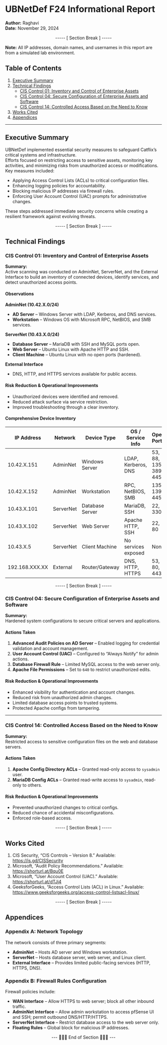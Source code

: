 # UBNetDef F24 Informational Report

**Author:** Raghavi  
**Date:** November 29, 2024  

<div align="center">

----- [ Section Break ] -----

</div>

**Note:** All IP addresses, domain names, and usernames in this report are from a simulated lab environment.  

## Table of Contents
1. [Executive Summary](#executive-summary)
2. [Technical Findings](#technical-findings)
   - [CIS Control 01: Inventory and Control of Enterprise Assets](#cis-control-01-inventory-and-control-of-enterprise-assets)
   - [CIS Control 04: Secure Configuration of Enterprise Assets and Software](#cis-control-04-secure-configuration-of-enterprise-assets-and-software)
   - [CIS Control 14: Controlled Access Based on the Need to Know](#cis-control-14-controlled-access-based-on-the-need-to-know)
3. [Works Cited](#works-cited)
4. [Appendices](#appendices)

---

## Executive Summary
UBNetDef implemented essential security measures to safeguard Catflix’s critical systems and infrastructure.  
Efforts focused on restricting access to sensitive assets, monitoring key activities, and minimizing risks from unauthorized access or modifications.  
Key measures included:
- Applying Access Control Lists (ACLs) to critical configuration files.
- Enhancing logging policies for accountability.
- Blocking malicious IP addresses via firewall rules.
- Enforcing User Account Control (UAC) prompts for administrative changes.

These steps addressed immediate security concerns while creating a resilient framework against evolving threats.

<div align="center">

----- [ Section Break ] -----

</div>

## Technical Findings

### CIS Control 01: Inventory and Control of Enterprise Assets

**Summary:**  
Active scanning was conducted on AdminNet, ServerNet, and the External Interface to build an inventory of connected devices, identify services, and detect unauthorized access points.

#### Observations
**AdminNet (10.42.X.0/24)**  
- **AD Server** – Windows Server with LDAP, Kerberos, and DNS services.  
- **Workstation** – Windows OS with Microsoft RPC, NetBIOS, and SMB services.

**ServerNet (10.43.X.0/24)**  
- **Database Server** – MariaDB with SSH and MySQL ports open.  
- **Web Server** – Ubuntu Linux with Apache HTTP and SSH.  
- **Client Machine** – Ubuntu Linux with no open ports (hardened).

**External Interface**  
- DNS, HTTP, and HTTPS services available for public access.

#### Risk Reduction & Operational Improvements
- Unauthorized devices were identified and removed.
- Reduced attack surface via service restriction.
- Improved troubleshooting through a clear inventory.

#### Comprehensive Device Inventory
| IP Address     | Network     | Device Type      | OS / Service Info               | Open Ports      |
|----------------|-------------|------------------|----------------------------------|-----------------|
| 10.42.X.151    | AdminNet    | Windows Server   | LDAP, Kerberos, DNS              | 53, 88, 135, 389, 445 |
| 10.42.X.152    | AdminNet    | Workstation      | RPC, NetBIOS, SMB                | 135, 139, 445   |
| 10.43.X.101    | ServerNet   | Database Server  | MariaDB, SSH                     | 22, 3306        |
| 10.43.X.102    | ServerNet   | Web Server       | Apache HTTP, SSH                 | 22, 80          |
| 10.43.X.5      | ServerNet   | Client Machine   | No services exposed              | None            |
| 192.168.XXX.XX | External    | Router/Gateway   | DNS, HTTP, HTTPS                 | 53, 80, 443     |

<div align="center">

----- [ Section Break ] -----

</div>

### CIS Control 04: Secure Configuration of Enterprise Assets and Software

**Summary:**  
Hardened system configurations to secure critical servers and applications.

#### Actions Taken
1. **Advanced Audit Policies on AD Server** – Enabled logging for credential validation and account management.  
2. **User Account Control (UAC)** – Configured to “Always Notify” for admin actions.  
3. **Database Firewall Rule** – Limited MySQL access to the web server only.  
4. **Apache File Permissions** – Set to `640` to restrict unauthorized edits.

#### Risk Reduction & Operational Improvements
- Enhanced visibility for authentication and account changes.  
- Reduced risk from unauthorized admin changes.  
- Limited database access points to trusted systems.  
- Protected Apache configs from tampering.

---

### CIS Control 14: Controlled Access Based on the Need to Know

**Summary:**  
Restricted access to sensitive configuration files on the web and database servers.

#### Actions Taken
1. **Apache Config Directory ACLs** – Granted read-only access to `sysadmin` user.  
2. **MariaDB Config ACLs** – Granted read-write access to `sysadmin`, read-only to others.

#### Risk Reduction & Operational Improvements
- Prevented unauthorized changes to critical configs.  
- Reduced chance of accidental misconfigurations.  
- Enforced role-based access.

<div align="center">

----- [ Section Break ] -----

</div>

## Works Cited
1. CIS Security, “CIS Controls – Version 8.” Available: https://is.gd/CISSecurity  
2. Microsoft, “Audit Policy Recommendations.” Available: https://shorturl.at/Bqu0E  
3. Microsoft, “User Account Control (UAC).” Available: https://shorturl.at/dTJj4  
4. GeeksforGeeks, “Access Control Lists (ACL) in Linux.” Available: https://www.geeksforgeeks.org/access-control-listsacl-linux/

<div align="center">

----- [ Section Break ] -----

</div>

## Appendices

### Appendix A: Network Topology
The network consists of three primary segments:  
- **AdminNet** – Hosts AD server and Windows workstation.  
- **ServerNet** – Hosts database server, web server, and Linux client.  
- **External Interface** – Provides limited public-facing services (HTTP, HTTPS, DNS).

### Appendix B: Firewall Rules Configuration
Firewall policies include:  
- **WAN Interface** – Allow HTTPS to web server; block all other inbound traffic.  
- **AdminNet Interface** – Allow admin workstation to access pfSense UI and SSH; permit outbound DNS/HTTP/HTTPS.  
- **ServerNet Interface** – Restrict database access to the web server only.  
- **Floating Rules** – Global block for malicious IP addresses.

<div align="center">

--- 🔹🔹🔹 End of Section 🔹🔹🔹 ---

</div>